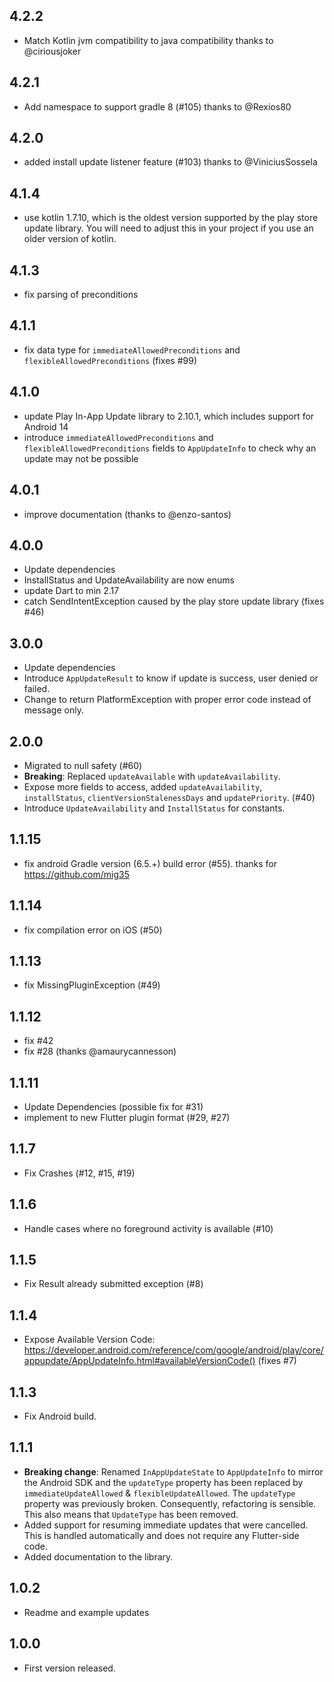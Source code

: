 ## 4.2.2
- Match Kotlin jvm compatibility to java compatibility thanks to @ciriousjoker

## 4.2.1
- Add namespace to support gradle 8 (#105) thanks to @Rexios80

## 4.2.0
- added install update listener feature (#103) thanks to @ViniciusSossela

## 4.1.4
* use kotlin 1.7.10, which is the oldest version supported by the play store update library. You will need to adjust this in your project if you use an older version of kotlin.

## 4.1.3
* fix parsing of preconditions

## 4.1.1
* fix data type for `immediateAllowedPreconditions` and `flexibleAllowedPreconditions` (fixes #99)

## 4.1.0
* update Play In-App Update library to 2.10.1, which includes support for Android 14
* introduce `immediateAllowedPreconditions` and `flexibleAllowedPreconditions` fields to `AppUpdateInfo` to check why an update may not be possible

## 4.0.1
* improve documentation (thanks to @enzo-santos)

## 4.0.0
* Update dependencies
* InstallStatus and UpdateAvailability are now enums
* update Dart to min 2.17
* catch SendIntentException caused by the play store update library (fixes #46)

## 3.0.0
* Update dependencies
* Introduce `AppUpdateResult` to know if update is success, user denied or failed. 
* Change to return PlatformException with proper error code instead of message only.

## 2.0.0

* Migrated to null safety (#60)
* __Breaking__: Replaced `updateAvailable` with `updateAvailability`.
* Expose more fields to access, added `updateAvailability`, `installStatus`, `clientVersionStalenessDays` and `updatePriority`. (#40)
* Introduce `UpdateAvailability`  and `InstallStatus` for constants.

## 1.1.15
* fix android Gradle version (6.5.+) build error (#55). thanks for https://github.com/mig35

## 1.1.14
* fix compilation error on iOS (#50)

## 1.1.13
* fix MissingPluginException (#49)

## 1.1.12
* fix #42
* fix #28 (thanks @amaurycannesson)

## 1.1.11
* Update Dependencies (possible fix for #31)
* implement to new Flutter plugin format (#29, #27)

## 1.1.7
* Fix Crashes (#12, #15, #19)

## 1.1.6
* Handle cases where no foreground activity is available (#10)

## 1.1.5
* Fix Result already submitted exception (#8)

## 1.1.4

* Expose Available Version Code: https://developer.android.com/reference/com/google/android/play/core/appupdate/AppUpdateInfo.html#availableVersionCode()
(fixes #7)

## 1.1.3

* Fix Android build.

## 1.1.1

* **Breaking change**: Renamed `InAppUpdateState` to `AppUpdateInfo` to mirror the Android SDK and
  the `updateType` property has been replaced by `immediateUpdateAllowed` & `flexibleUpdateAllowed`.
  The `updateType` property was previously broken. Consequently, refactoring is sensible.
  This also means that `UpdateType` has been removed.
* Added support for resuming immediate updates that were cancelled.
  This is handled automatically and does not require any Flutter-side code.
* Added documentation to the library.

## 1.0.2

* Readme and example updates

## 1.0.0

* First version released.

